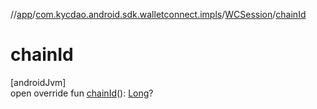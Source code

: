 //[app](../../../index.md)/[com.kycdao.android.sdk.walletconnect.impls](../index.md)/[WCSession](index.md)/[chainId](chain-id.md)

# chainId

[androidJvm]\
open override fun [chainId](chain-id.md)(): [Long](https://kotlinlang.org/api/latest/jvm/stdlib/kotlin/-long/index.html)?
